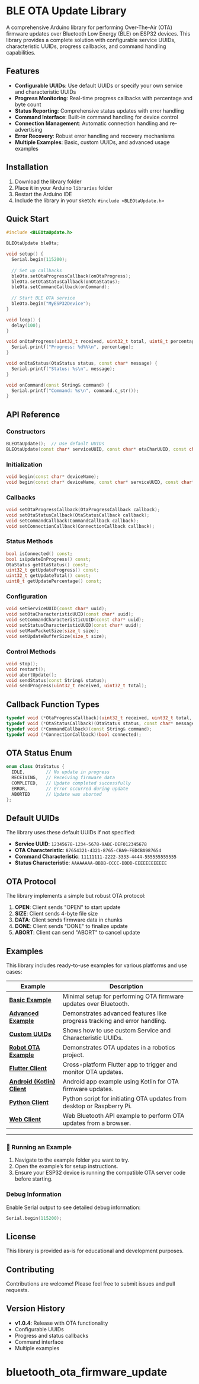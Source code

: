 # BLE OTA Update Library

A comprehensive Arduino library for performing Over-The-Air (OTA) firmware updates over Bluetooth Low Energy (BLE) on ESP32 devices. This library provides a complete solution with configurable service UUIDs, characteristic UUIDs, progress callbacks, and command handling capabilities.

## Features

- **Configurable UUIDs**: Use default UUIDs or specify your own service and characteristic UUIDs
- **Progress Monitoring**: Real-time progress callbacks with percentage and byte count
- **Status Reporting**: Comprehensive status updates with error handling
- **Command Interface**: Built-in command handling for device control
- **Connection Management**: Automatic connection handling and re-advertising
- **Error Recovery**: Robust error handling and recovery mechanisms
- **Multiple Examples**: Basic, custom UUIDs, and advanced usage examples

## Installation

1. Download the library folder
2. Place it in your Arduino `libraries` folder
3. Restart the Arduino IDE
4. Include the library in your sketch: `#include <BLEOtaUpdate.h>`

## Quick Start

```cpp
#include <BLEOtaUpdate.h>

BLEOtaUpdate bleOta;

void setup() {
  Serial.begin(115200);
  
  // Set up callbacks
  bleOta.setOtaProgressCallback(onOtaProgress);
  bleOta.setOtaStatusCallback(onOtaStatus);
  bleOta.setCommandCallback(onCommand);
  
  // Start BLE OTA service
  bleOta.begin("MyESP32Device");
}

void loop() {
  delay(100);
}

void onOtaProgress(uint32_t received, uint32_t total, uint8_t percentage) {
  Serial.printf("Progress: %d%%\n", percentage);
}

void onOtaStatus(OtaStatus status, const char* message) {
  Serial.printf("Status: %s\n", message);
}

void onCommand(const String& command) {
  Serial.printf("Command: %s\n", command.c_str());
}
```

## API Reference

### Constructors

```cpp
BLEOtaUpdate();  // Use default UUIDs
BLEOtaUpdate(const char* serviceUUID, const char* otaCharUUID, const char* commandCharUUID, const char* statusCharUUID);
```

### Initialization

```cpp
void begin(const char* deviceName);
void begin(const char* deviceName, const char* serviceUUID, const char* otaCharUUID, const char* commandCharUUID, const char* statusCharUUID);
```

### Callbacks

```cpp
void setOtaProgressCallback(OtaProgressCallback callback);
void setOtaStatusCallback(OtaStatusCallback callback);
void setCommandCallback(CommandCallback callback);
void setConnectionCallback(ConnectionCallback callback);
```

### Status Methods

```cpp
bool isConnected() const;
bool isUpdateInProgress() const;
OtaStatus getOtaStatus() const;
uint32_t getUpdateProgress() const;
uint32_t getUpdateTotal() const;
uint8_t getUpdatePercentage() const;
```

### Configuration

```cpp
void setServiceUUID(const char* uuid);
void setOtaCharacteristicUUID(const char* uuid);
void setCommandCharacteristicUUID(const char* uuid);
void setStatusCharacteristicUUID(const char* uuid);
void setMaxPacketSize(size_t size);
void setUpdateBufferSize(size_t size);
```

### Control Methods

```cpp
void stop();
void restart();
void abortUpdate();
void sendStatus(const String& status);
void sendProgress(uint32_t received, uint32_t total);
```

## Callback Function Types

```cpp
typedef void (*OtaProgressCallback)(uint32_t received, uint32_t total, uint8_t percentage);
typedef void (*OtaStatusCallback)(OtaStatus status, const char* message);
typedef void (*CommandCallback)(const String& command);
typedef void (*ConnectionCallback)(bool connected);
```

## OTA Status Enum

```cpp
enum class OtaStatus {
  IDLE,        // No update in progress
  RECEIVING,   // Receiving firmware data
  COMPLETED,   // Update completed successfully
  ERROR,       // Error occurred during update
  ABORTED      // Update was aborted
};
```

## Default UUIDs

The library uses these default UUIDs if not specified:

- **Service UUID**: `12345678-1234-5678-9ABC-DEF012345678`
- **OTA Characteristic**: `87654321-4321-8765-CBA9-FEDCBA987654`
- **Command Characteristic**: `11111111-2222-3333-4444-555555555555`
- **Status Characteristic**: `AAAAAAAA-BBBB-CCCC-DDDD-EEEEEEEEEEEE`

## OTA Protocol

The library implements a simple but robust OTA protocol:

1. **OPEN**: Client sends "OPEN" to start update
2. **SIZE**: Client sends 4-byte file size
3. **DATA**: Client sends firmware data in chunks
4. **DONE**: Client sends "DONE" to finalize update
5. **ABORT**: Client can send "ABORT" to cancel update

## Examples

This library includes ready-to-use examples for various platforms and use cases:

| Example | Description |
|---------|-------------|
| [**Basic Example**](examples/BasicExample) | Minimal setup for performing OTA firmware updates over Bluetooth. |
| [**Advanced Example**](examples/AdvancedExample) | Demonstrates advanced features like progress tracking and error handling. |
| [**Custom UUIDs**](examples/CustomUUIDs) | Shows how to use custom Service and Characteristic UUIDs. |
| [**Robot OTA Example**](examples/RobotOTAExample) | Demonstrates OTA updates in a robotics project. |
| [**Flutter Client**](examples/flutter) | Cross-platform Flutter app to trigger and monitor OTA updates. |
| [**Android (Kotlin) Client**](examples/kotlin) | Android app example using Kotlin for OTA firmware updates. |
| [**Python Client**](examples/python/ota_client.py) | Python script for initiating OTA updates from desktop or Raspberry Pi. |
| [**Web Client**](examples/web) | Web Bluetooth API example to perform OTA updates from a browser. |


---

### 🔹 Running an Example
1. Navigate to the example folder you want to try.
2. Open the example’s for setup instructions.
3. Ensure your ESP32 device is running the compatible OTA server code before starting.

### Debug Information

Enable Serial output to see detailed debug information:

```cpp
Serial.begin(115200);
```

## License

This library is provided as-is for educational and development purposes.

## Contributing

Contributions are welcome! Please feel free to submit issues and pull requests.

## Version History

- **v1.0.4**: Release with OTA functionality
- Configurable UUIDs
- Progress and status callbacks
- Command interface
- Multiple examples
# bluetooth_ota_firmware_update
